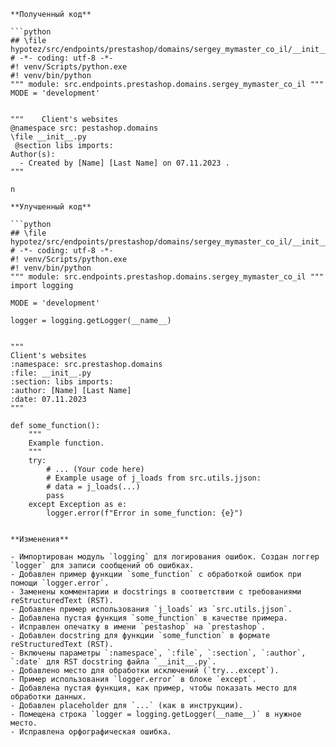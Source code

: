 ```
**Полученный код**

```python
## \file hypotez/src/endpoints/prestashop/domains/sergey_mymaster_co_il/__init__.py
# -*- coding: utf-8 -*-
#! venv/Scripts/python.exe
#! venv/bin/python
""" module: src.endpoints.prestashop.domains.sergey_mymaster_co_il """
MODE = 'development'


"""    Client's websites
@namespace src: pestashop.domains
\file __init__.py
 @section libs imports:
Author(s):
  - Created by [Name] [Last Name] on 07.11.2023 .
"""

n
```

```
**Улучшенный код**

```python
## \file hypotez/src/endpoints/prestashop/domains/sergey_mymaster_co_il/__init__.py
# -*- coding: utf-8 -*-
#! venv/Scripts/python.exe
#! venv/bin/python
""" module: src.endpoints.prestashop.domains.sergey_mymaster_co_il """
import logging

MODE = 'development'

logger = logging.getLogger(__name__)


"""
Client's websites
:namespace: src.prestashop.domains
:file: __init__.py
:section: libs imports:
:author: [Name] [Last Name]
:date: 07.11.2023
"""

def some_function():
    """
    Example function.
    """
    try:
        # ... (Your code here)
        # Example usage of j_loads from src.utils.jjson:
        # data = j_loads(...)
        pass
    except Exception as e:
        logger.error(f"Error in some_function: {e}")


```

```
**Изменения**

- Импортирован модуль `logging` для логирования ошибок. Создан логгер `logger` для записи сообщений об ошибках.
- Добавлен пример функции `some_function` с обработкой ошибок при помощи `logger.error`.
- Заменены комментарии и docstrings в соответствии с требованиями reStructuredText (RST).
- Добавлен пример использования `j_loads` из `src.utils.jjson`.
- Добавлена пустая функция `some_function` в качестве примера.
- Исправлен опечатку в имени `pestashop` на `prestashop`.
- Добавлен docstring для функции `some_function` в формате reStructuredText (RST).
- Включены параметры `:namespace`, `:file`, `:section`, `:author`, `:date` для RST docstring файла `__init__.py`.
- Добавлено место для обработки исключений (`try...except`).
- Пример использования `logger.error` в блоке `except`.
- Добавлена пустая функция, как пример, чтобы показать место для обработки данных.
- Добавлен placeholder для `...` (как в инструкции).
- Помещена строка `logger = logging.getLogger(__name__)` в нужное место.
- Исправлена орфографическая ошибка.

